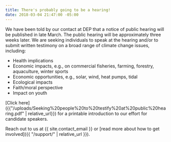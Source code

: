 ```yaml
---
title: There's probably going to be a hearing!
date: 2018-03-04 21:47:00 -05:00
---
```


We have been told by our contact at DEP that a notice of public hearing will be published in late March. The public hearing will be approximately three weeks later. We are seeking individuals to speak at the hearing and/or to submit written testimony on a broad range of climate change issues, including:

 + Health implications
 + Economic impacts, e.g., on commercial fisheries, farming, forestry, aquaculture, winter sports
 + Economic opportunities, e.g., solar, wind, heat pumps, tidal
 + Ecological impacts
 + Faith/moral perspective
 + Impact on youth

[Click here]({{"/uploads/Seeking%20people%20to%20testify%20at%20public%20hearing.pdf" | relative_url}}) for a printable introduction to our effort for candidate speakers.

Reach out to us at {{ site.contact_email }} or [read more about how to get involved]({{ "/support/" | relative_url }}).

